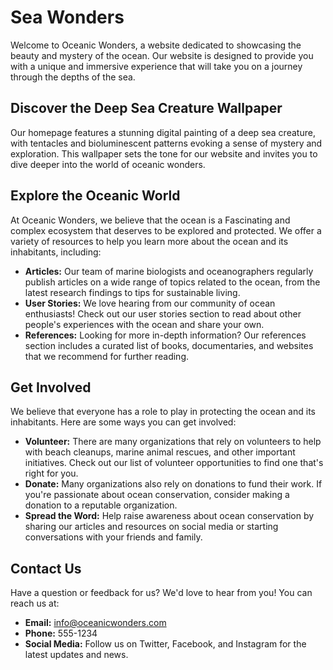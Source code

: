 <!--font:Dancing Script-->

# Sea Wonders

Welcome to Oceanic Wonders, a website dedicated to showcasing the beauty and mystery of the ocean. Our website is designed to provide you with a unique and immersive experience that will take you on a journey through the depths of the sea.

## Discover the Deep Sea Creature Wallpaper

Our homepage features a stunning digital painting of a deep sea creature, with tentacles and bioluminescent patterns evoking a sense of mystery and exploration. This wallpaper sets the tone for our website and invites you to dive deeper into the world of oceanic wonders.

## Explore the Oceanic World

At Oceanic Wonders, we believe that the ocean is a Fas<wbr>ci<wbr>na<wbr>ting and complex ecosystem that deserves to be explored and protected. We offer a variety of resources to help you learn more about the ocean and its inhabitants, including:

-   **Articles:** Our team of marine biologists and oceanographers regularly publish articles on a wide range of topics related to the ocean, from the latest research findings to tips for sustainable living.
-   **User Stories:** We love hearing from our community of ocean enthusiasts! Check out our user stories section to read about other people's experiences with the ocean and share your own.
-   **References:** Looking for more in-depth information? Our references section includes a curated list of books, documentaries, and websites that we recommend for further reading.

## Get Involved

We believe that everyone has a role to play in protecting the ocean and its inhabitants. Here are some ways you can get involved:

-   **Volunteer:** There are many organizations that rely on volunteers to help with beach cleanups, marine animal rescues, and other important initiatives. Check out our list of volunteer opportunities to find one that's right for you.
-   **Donate:** Many organizations also rely on donations to fund their work. If you're passionate about ocean conservation, consider making a donation to a reputable organization.
-   **Spread the Word:** Help raise awareness about ocean conservation by sharing our articles and resources on social media or starting conversations with your friends and family.

## Contact Us

Have a question or feedback for us? We'd love to hear from you! You can reach us at:

-   **Email:** info@oceanicwonders.com
-   **Phone:** 555-1234
-   **Social Media:** Follow us on Twitter, Facebook, and Instagram for the latest updates and news.

<!--

Write me content for website with wallpaper which alt text is:

"A digital painting of a deep sea creature, with tentacles and bioluminescent patterns evoking a sense of mystery and exploration."

The name/title of the page should not be 1:1 copy of the alt text but rather a real content of the website which is using this wallpaper.

- Use markdown format
- Start with heading
- Heading should be short and concise
- The content should look like a real website
- The website should not be about the wallpaper, wallpaper is just a related background
- Heading should be contain work "wallpaper" or "background"
- Include real sections like references, contact, user stories, etc. use things relevant to the page purpose.
- Feel free to use structure like headings, bullets, numbering, blockquotes, paragraphs, horizontal lines, etc.
- You can use formatting like bold or _italic_
- You can include UTF-8 emojis
- Links should be only #hash anchors (and you can refer to the document itself)
- Do not include images


---


# Oceanic Wonders: Exploring the Depths of the Sea

Welcome to Oceanic Wonders, a website dedicated to showcasing the beauty and mystery of the ocean. Our website is designed to provide you with a unique and immersive experience that will take you on a journey through the depths of the sea.

## Discover the Deep Sea Creature Wallpaper

Our homepage features a stunning digital painting of a deep sea creature, with tentacles and bioluminescent patterns evoking a sense of mystery and exploration. This wallpaper sets the tone for our website and invites you to dive deeper into the world of oceanic wonders.

## Explore the Oceanic World

At Oceanic Wonders, we believe that the ocean is a Fas<wbr>ci<wbr>na<wbr>ting and complex ecosystem that deserves to be explored and protected. We offer a variety of resources to help you learn more about the ocean and its inhabitants, including:

- **Articles:** Our team of marine biologists and oceanographers regularly publish articles on a wide range of topics related to the ocean, from the latest research findings to tips for sustainable living.
- **User Stories:** We love hearing from our community of ocean enthusiasts! Check out our user stories section to read about other people's experiences with the ocean and share your own.
- **References:** Looking for more in-depth information? Our references section includes a curated list of books, documentaries, and websites that we recommend for further reading.

## Get Involved

We believe that everyone has a role to play in protecting the ocean and its inhabitants. Here are some ways you can get involved:

- **Volunteer:** There are many organizations that rely on volunteers to help with beach cleanups, marine animal rescues, and other important initiatives. Check out our list of volunteer opportunities to find one that's right for you.
- **Donate:** Many organizations also rely on donations to fund their work. If you're passionate about ocean conservation, consider making a donation to a reputable organization.
- **Spread the Word:** Help raise awareness about ocean conservation by sharing our articles and resources on social media or starting conversations with your friends and family.

## Contact Us

Have a question or feedback for us? We'd love to hear from you! You can reach us at:

- **Email:** info@oceanicwonders.com
- **Phone:** 555-1234
- **Social Media:** Follow us on Twitter, Facebook, and Instagram for the latest updates and news.

-->
